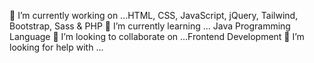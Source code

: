 🔭 I’m currently working on ...HTML, CSS, JavaScript, jQuery, Tailwind, Bootstrap, Sass & PHP
🌱 I’m currently learning ... Java Programming Language
👯 I’m looking to collaborate on ...Frontend Development
🤔 I’m looking for help with ...
